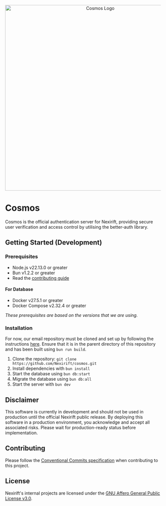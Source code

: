 <p align="center">
<img src="https://raw.githubusercontent.com/Nexirift/media-kit/main/cosmos/banner.png" width="600" alt="Cosmos Logo" />
</p>

# Cosmos

Cosmos is the official authentication server for Nexirift, providing secure user verification and access control by utilising the better-auth library.

## Getting Started (Development)

### Prerequisites

- Node.js v22.13.0 or greater
- Bun v1.2.2 or greater
- Read the [contributing guide](https://github.com/Nexirift/.github/blob/main/contributing/README.md)

#### For Database

- Docker v27.5.1 or greater
- Docker Compose v2.32.4 or greater

*These prerequisites are based on the versions that we are using.*

### Installation

For now, our email repository must be cloned and set up by following the instructions [here](https://github.com/Nexirift/emails). Ensure that it is in the parent directory of this repository and has been built using `bun run build`.

1. Clone the repository: `git clone https://github.com/Nexirift/cosmos.git`
2. Install dependencies with `bun install`
3. Start the database using `bun db:start`
4. Migrate the database using `bun db:all`
5. Start the server with `bun dev`

## Disclaimer

This software is currently in development and should not be used in production until the official Nexirift public release. By deploying this software in a production environment, you acknowledge and accept all associated risks. Please wait for production-ready status before implementation.

## Contributing

Please follow the [Conventional Commits specification](https://www.conventionalcommits.org/en/v1.0.0) when contributing to this project.

## License

Nexirift's internal projects are licensed under the [GNU Affero General Public License v3.0](LICENSE).
